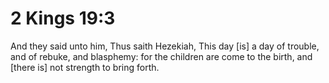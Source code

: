 # 2 Kings 19:3

And they said unto him, Thus saith Hezekiah, This day [is] a day of trouble, and of rebuke, and blasphemy: for the children are come to the birth, and [there is] not strength to bring forth.